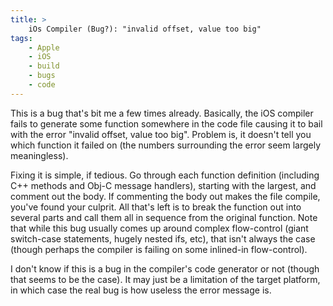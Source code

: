 ```yaml
---
title: >
    iOs Compiler (Bug?): "invalid offset, value too big"
tags:
    - Apple
    - iOS
    - build
    - bugs
    - code
---
```

This is a bug that's bit me a few times already. Basically, the iOS compiler fails to generate some function somewhere in the code file causing it to bail with the error "invalid offset, value too big". Problem is, it doesn't tell you which function it failed on (the numbers surrounding the error seem largely meaningless).

Fixing it is simple, if tedious. Go through each function definition (including C++ methods and Obj-C message handlers), starting with the largest, and comment out the body. If commenting the body out makes the file compile, you've found your culprit. All that's left is to break the function out into several parts and call them all in sequence from the original function. Note that while this bug usually comes up around complex flow-control (giant switch-case statements, hugely nested ifs, etc), that isn't always the case (though perhaps the compiler is failing on some inlined-in flow-control).

I don't know if this is a bug in the compiler's code generator or not (though that seems to be the case). It may just be a limitation of the target platform, in which case the real bug is how useless the error message is.